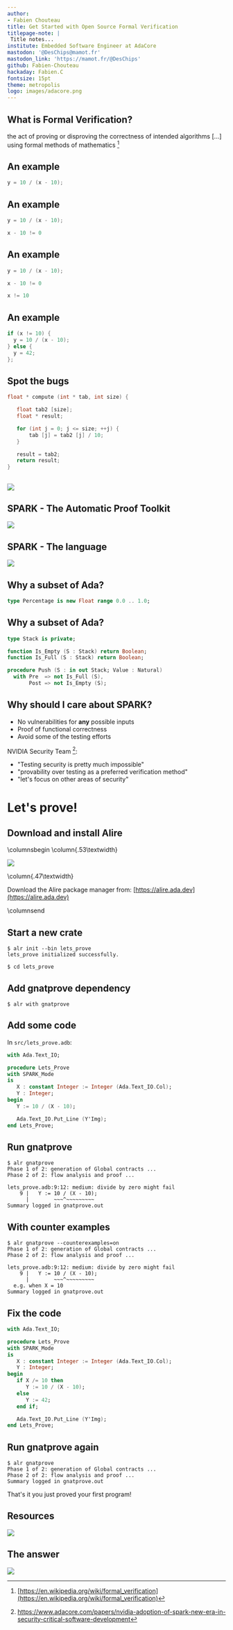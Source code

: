 ```yaml
---
author:
- Fabien Chouteau
title: Get Started with Open Source Formal Verification
titlepage-note: |
 Title notes...
institute: Embedded Software Engineer at AdaCore
mastodon: '@DesChips@mamot.fr'
mastodon_link: 'https://mamot.fr/@DesChips'
github: Fabien-Chouteau
hackaday: Fabien.C
fontsize: 15pt
theme: metropolis
logo: images/adacore.png
---
```


## What is Formal Verification?

the act of proving or disproving the correctness of intended algorithms [...]
using formal methods of mathematics [^1]

[^1]: [https://en.wikipedia.org/wiki/formal_verification](https://en.wikipedia.org/wiki/formal_verification)

## An example

```c
y = 10 / (x - 10);
```

## An example

```c
y = 10 / (x - 10);
```

```c
x - 10 != 0
```

## An example

```c
y = 10 / (x - 10);
```
```c
x - 10 != 0
```
```c
x != 10
```

## An example

```c
if (x != 10) {
  y = 10 / (x - 10);
} else {
  y = 42;
};
```

## Spot the bugs

```c
float * compute (int * tab, int size) {

   float tab2 [size];
   float * result;

   for (int j = 0; j <= size; ++j) {
	   tab [j] = tab2 [j] / 10;
   }

   result = tab2;
   return result;
}
```

##

![](images/SPARK.svg)

## SPARK - The Automatic Proof Toolkit

![](images/gnatprove_flow.png)

## SPARK - The language

![](images/wait_its_ada.jpg)

## Why a subset of Ada?

```Ada
type Percentage is new Float range 0.0 .. 1.0;
```

## Why a subset of Ada?

```Ada
type Stack is private;

function Is_Empty (S : Stack) return Boolean;
function Is_Full (S : Stack) return Boolean;

procedure Push (S : in out Stack; Value : Natural)
  with Pre  => not Is_Full (S),
       Post => not Is_Empty (S);

```

## Why should I care about SPARK?

 - No vulnerabilities for __any__ possible inputs
 - Proof of functional correctness
 - Avoid some of the testing efforts

NVIDIA Security Team [^2]:

 - "Testing security is pretty much impossible"
 - "provability over testing as a preferred verification method"
 - "let's focus on other areas of security"

[^2]: https://www.adacore.com/papers/nvidia-adoption-of-spark-new-era-in-security-critical-software-development

# Let's prove!

## Download and install Alire

\columnsbegin
\column{.53\textwidth}

![](images/alire_logo.png)

\column{.47\textwidth}

Download the Alire package manager from:
[https://alire.ada.dev](https://alire.ada.dev)

\columnsend


## Start a new crate
```console
$ alr init --bin lets_prove
lets_prove initialized successfully.
```
```console
$ cd lets_prove
```

## Add gnatprove dependency
```console
$ alr with gnatprove
```

## Add some code

In `src/lets_prove.adb`:
```ada
with Ada.Text_IO;

procedure Lets_Prove
with SPARK_Mode
is
   X : constant Integer := Integer (Ada.Text_IO.Col);
   Y : Integer;
begin
   Y := 10 / (X - 10);

   Ada.Text_IO.Put_Line (Y'Img);
end Lets_Prove;
```

## Run gnatprove

```console
$ alr gnatprove
Phase 1 of 2: generation of Global contracts ...
Phase 2 of 2: flow analysis and proof ...

lets_prove.adb:9:12: medium: divide by zero might fail
    9 |   Y := 10 / (X - 10);
      |        ~~~^~~~~~~~~~
Summary logged in gnatprove.out
```

## With counter examples
```console
$ alr gnatprove --counterexamples=on
Phase 1 of 2: generation of Global contracts ...
Phase 2 of 2: flow analysis and proof ...

lets_prove.adb:9:12: medium: divide by zero might fail
    9 |   Y := 10 / (X - 10);
      |        ~~~^~~~~~~~~~
  e.g. when X = 10
Summary logged in gnatprove.out
```

## Fix the code

```ada
with Ada.Text_IO;

procedure Lets_Prove
with SPARK_Mode
is
   X : constant Integer := Integer (Ada.Text_IO.Col);
   Y : Integer;
begin
   if X /= 10 then
      Y := 10 / (X - 10);
   else
      Y := 42;
   end if;

   Ada.Text_IO.Put_Line (Y'Img);
end Lets_Prove;
```

## Run gnatprove again

```console
$ alr gnatprove
Phase 1 of 2: generation of Global contracts ...
Phase 2 of 2: flow analysis and proof ...
Summary logged in gnatprove.out
```

That's it you just proved your first program!

## Resources

![](images/learn_spark_screenshot.png)

## The answer

![](images/7_potential_bugs.png)
